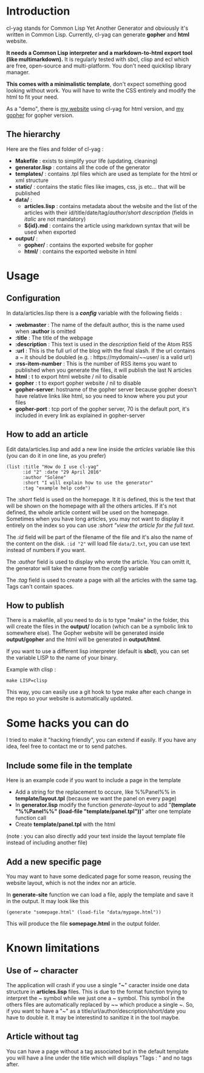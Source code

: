 # Introduction

cl-yag stands for Common Lisp Yet Another Generator and obviously it's written in Common Lisp. Currently, cl-yag can generate **gopher** and **html** website.

**It needs a Common Lisp interpreter and a markdown-to-html export tool (like multimarkdown).**
It is regularly tested with sbcl, clisp and ecl which are free, open-source and multi-platform. You don't need quicklisp library manager.

**This comes with a minimalistic template**, don't expect something good looking without work. You will have to write the CSS entirely and modify the html to fit your need.

As a "demo", there is [my website](https://dataswamp.org/~solene/) using cl-yag for html version, and [my gopher](gopher://perso.pw/) for gopher version.

## The hierarchy

Here are the files and folder of cl-yag :
 
+ **Makefile** : exists to simplify your life (updating, cleaning) 
+ **generator.lisp** : contains all the code of the generator
+ **templates/** : contains .tpl files which are used as template for the html or xml structure 
+ **static/** : contains the static files like images, css, js etc... that will be published
+ **data/** : 
  + **articles.lisp** : contains metadata about the website and the list of the articles with their id/title/date/tag/*author*/*short description* (fields in *italic* are not mandatory)
  + **${id}.md** : contains the article using markdown syntax that will be used when exported
+ **output/** :
  + **gopher/** : contains the exported website for gopher
  + **html/** : contains the exported website in html

# Usage

## Configuration

In data/articles.lisp there is a ***config*** variable with the following fields :

+ **:webmaster** : The name of the default author, this is the name used when **:author** is omitted
+ **:title** : The title of the webpage
+ **:description** : This text is used in the *description* field of the Atom RSS
+ **:url** : This is the full url of the blog with the final slash. If the url contains a ~ it should be doubled (e.g. : https://mydomain/~~user/ is a valid url)
+ **:rss-item-number** : This is the number of RSS items you want to published when you generate the files, it will publish the last N articles
+ **html** : t to export html website / nil to disable
+ **gopher** : t to export gopher website / nil to disable
+ **gopher-server**: hostname of the gopher server because gopher doesn't have relative links like html, so you need to know where you put your files
+ **gopher-port** : tcp port of the gopher server, 70 is the default port, it's included in every link as explained in gopher-server

## How to add an article
 
Edit data/articles.lisp and add a new line inside the *articles* variable like this (you can do it in one line, as you prefer)

    (list :title "How do I use cl-yag" 
	      :id "2" :date "29 April 2016" 
	      :author "Solène" 
		  :short "I will explain how to use the generator" 
		  :tag "example help code")

The _:short_ field is used on the homepage. It it is defined, this is the text that will be shown on the homepage with all the others articles. If it's not defined, the whole article content will be used on the homepage. Sometimes when you have long articles, you may not want to display it entirely on the index so you can use _:short "view the article for the full text_.

The _:id_ field will be part of the filename of the file and it's also the name of the content on the disk. `:id "2"` will load file `data/2.txt`, you can use text instead of numbers if you want.

The _:author_ field is used to display who wrote the article. You can omitt it, the generator will take the name from the *config* variable

The _:tag_ field is used to create a page with all the articles with the same tag. Tags can't contain spaces.

## How to publish

There is a makefile, all you need to do is to type "make" in the folder, this will create the files in the **output/** location (which can be a symbolic link to somewhere else). The Gopher website will be generated inside **output/gopher** and the html will be generated in **output/html**.

If you want to use a different lisp interpreter (default is **sbcl**), you can set the variable LISP to the name of your binary. 

Example with clisp : 

`make LISP=clisp`

This way, you can easily use a git hook to type make after each change in the repo so your website is automatically updated.

# Some hacks you can do

I tried to make it "hacking friendly", you can extend if easily. If you have any idea, feel free to contact me or to send patches.

## Include some file in the template

Here is an example code if you want to include a page in the template

+ Add a string for the replacement to occure, like %%Panel%% in **template/layout.tpl** (because we want the panel on every page)
+ In **generator.lisp** modify the function *generate-layout* to add "**(template "%%Panel%%" (load-file "template/panel.tpl"))**" after one template function call
+ Create **template/panel.tpl** with the html

(note : you can also directly add your text inside the layout template file instead of including another file)

## Add a new specific page

You may want to have some dedicated page for some reason, reusing the website layout, which is not the index nor an article.

In **generate-site** function we can load a file, apply the template and save it in the output. It may look like this

    (generate "somepage.html" (load-file "data/mypage.html"))
  
This will produce the file **somepage.html** in the output folder.

# Known limitations

## Use of ~ character

The application will crash if you use a single "**~**" caracter inside one data structure in **articles.lisp** files. This is due to the format function trying to interpret the ~ symbol while we just one a ~ symbol. This symbol in the others files are automatically replaced by ~~ which produce a single ~. So, if you want to have a "~" as a title/url/author/description/short/date you have to double it. It may be interestind to sanitize it in the tool maybe.

## Article without tag

You can have a page without a tag associated but in the default template you will have a line under the title which will displays "Tags : " and no tags after.
